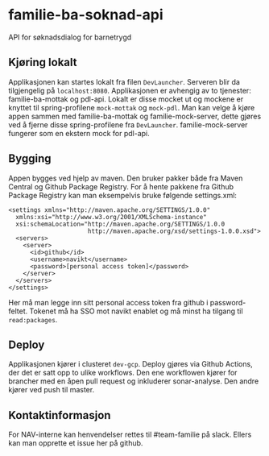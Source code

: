 # familie-ba-soknad-api
API for søknadsdialog for barnetrygd

## Kjøring lokalt
Applikasjonen kan startes lokalt fra filen `DevLauncher`. Serveren blir da tilgjengelig på `localhost:8080`. Applikasjonen er avhengig av to tjenester: familie-ba-mottak og pdl-api. 
Lokalt er disse mocket ut og mockene er knyttet til spring-profilene `mock-mottak` og `mock-pdl`. Man kan velge å kjøre appen sammen med familie-ba-mottak og familie-mock-server,
dette gjøres ved å fjerne disse spring-profilene fra `DevLauncher`. familie-mock-server fungerer som en ekstern mock for pdl-api.

## Bygging
Appen bygges ved hjelp av maven. Den bruker pakker både fra Maven Central og Github Package Registry. For å hente pakkene fra Github Package Registry kan man
eksempelvis bruke følgende settings.xml:
```$xslt
<settings xmlns="http://maven.apache.org/SETTINGS/1.0.0"
  xmlns:xsi="http://www.w3.org/2001/XMLSchema-instance"
  xsi:schemaLocation="http://maven.apache.org/SETTINGS/1.0.0
                      http://maven.apache.org/xsd/settings-1.0.0.xsd">  
  <servers>
    <server>
      <id>github</id>
      <username>navikt</username>
      <password>[personal access token]</password>
    </server>
  </servers>
</settings>
```

Her må man legge inn sitt personal access token fra github i password-feltet. Tokenet må ha SSO mot navikt enablet og må minst ha tilgang
til `read:packages`.  

## Deploy
Applikasjonen kjører i clusteret `dev-gcp`. Deploy gjøres via Github Actions, der det er satt opp to ulike workflows. 
Den ene workflowen kjører for brancher med en åpen pull request og inkluderer sonar-analyse. Den andre kjører ved push til master.

## Kontaktinformasjon
For NAV-interne kan henvendelser rettes til #team-familie på slack. Ellers kan man opprette et issue her på github.